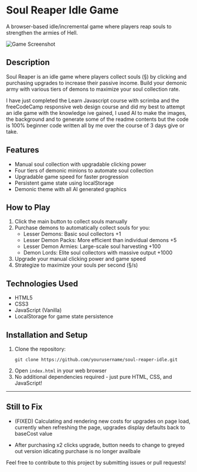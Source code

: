 # Soul Reaper Idle Game

A browser-based idle/incremental game where players reap souls to strengthen the armies of Hell.

![Game Screenshot](img/screenshot.png)

## Description

Soul Reaper is an idle game where players collect souls (§) by clicking and purchasing upgrades to increase their passive income. Build your demonic army with various tiers of demons to maximize your soul collection rate. 

I have just completed the Learn Javascript course with scrimba and the freeCodeCamp responsive web design course and did my best to attempt an idle game with 
the knowledge ive gained, I used AI to make the images, the background and to generate some of the readme contents but the code is 100% beginner code written all by me over the course of 3 days give or take. 

## Features

- Manual soul collection with upgradable clicking power
- Four tiers of demonic minions to automate soul collection
- Upgradable game speed for faster progression
- Persistent game state using localStorage
- Demonic theme with all AI generated graphics

## How to Play

1. Click the main button to collect souls manually
2. Purchase demons to automatically collect souls for you:
   - Lesser Demons: Basic soul collectors +1
   - Lesser Demon Packs: More efficient than individual demons +5
   - Lesser Demon Armies: Large-scale soul harvesting +100
   - Demon Lords: Elite soul collectors with massive output +1000
3. Upgrade your manual clicking power and game speed
4. Strategize to maximize your souls per second (§/s)

## Technologies Used

- HTML5
- CSS3
- JavaScript (Vanilla)
- LocalStorage for game state persistence

## Installation and Setup

1. Clone the repository:
   ```
   git clone https://github.com/yourusername/soul-reaper-idle.git
   ```
2. Open `index.html` in your web browser
3. No additional dependencies required - just pure HTML, CSS, and JavaScript!


---

## Still to Fix

- (FIXED) Calculating and rendering new costs for upgrades on page load, currently when refreshing the page, upgrades display defaults back to baseCost value 

- After purchasing x2 clicks upgrade, button needs to change to greyed out version idicating purchase is no longer availbale 

Feel free to contribute to this project by submitting issues or pull requests! 